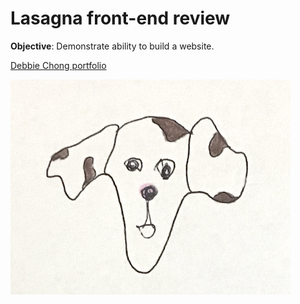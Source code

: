 # Lasagna front-end review
**Objective**: Demonstrate ability to build a website.


[Debbie Chong portfolio](https://debbiechong.com)

![dog](ruff.png)